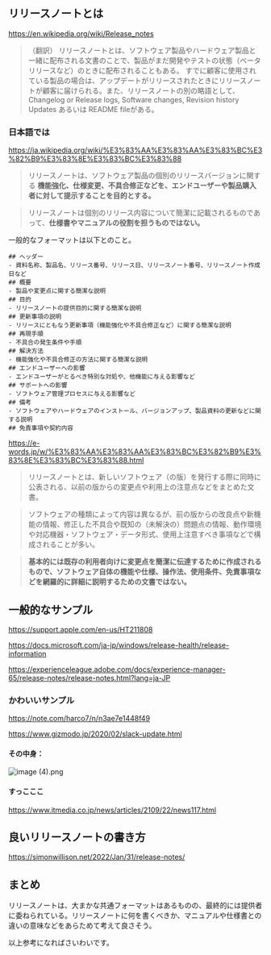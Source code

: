 ## リリースノートとは

https://en.wikipedia.org/wiki/Release_notes

> （翻訳）
リリースノートとは、ソフトウェア製品やハードウェア製品と一緒に配布される文書のことで、製品がまだ開発やテストの状態（ベータリリースなど）のときに配布されることもある。 すでに顧客に使用されている製品の場合は、アップデートがリリースされたときにリリースノートが顧客に届けられる。また、リリースノートの別の略語として、Changelog or Release logs, Software changes, Revision history Updates あるいは README fileがある。

### 日本語では
 
https://ja.wikipedia.org/wiki/%E3%83%AA%E3%83%AA%E3%83%BC%E3%82%B9%E3%83%8E%E3%83%BC%E3%83%88

> リリースノートは、ソフトウェア製品の個別のリリースバージョンに関する **機能強化、仕様変更、不具合修正などを、エンドユーザーや製品購入者に対して提示することを目的とする。**

> リリースノートは個別のリリース内容について簡潔に記載されるものであって、**仕様書やマニュアルの役割を担うものではない。**

一般的なフォーマットは以下とのこと。

```markdown:Format
## ヘッダー 
- 資料名称、製品名、リリース番号、リリース日、リリースノート番号、リリースノート作成日など
## 概要
- 製品や変更点に関する簡潔な説明
## 目的 
- リリースノートの提供目的に関する簡潔な説明
## 更新事項の説明
- リリースにともなう更新事項（機能強化や不具合修正など）に関する簡潔な説明
## 再現手順 
- 不具合の発生条件や手順
## 解決方法 
- 機能強化や不具合修正の方法に関する簡潔な説明
## エンドユーザーへの影響 
- エンドユーザーがとるべき特別な対処や、他機能に与える影響など
## サポートへの影響 
- ソフトウェア管理プロセスに与える影響など
## 備考 
- ソフトウェアやハードウェアのインストール、バージョンアップ、製品資料の更新などに関する説明
## 免責事項や契約内容

```
https://e-words.jp/w/%E3%83%AA%E3%83%AA%E3%83%BC%E3%82%B9%E3%83%8E%E3%83%BC%E3%83%88.html

> リリースノートとは、新しいソフトウェア（の版）を発行する際に同時に公表される、以前の版からの変更点や利用上の注意点などをまとめた文書。

> ソフトウェアの種類によって内容は異なるが、前の版からの改良点や新機能の情報、修正した不具合や既知の（未解決の）問題点の情報、動作環境や対応機器・ソフトウェア・データ形式、使用上注意すべき事項などで構成されることが多い。

> **基本的には既存の利用者向けに変更点を簡潔に伝達するために作成されるもので、ソフトウェア自体の機能や仕様、操作法、使用条件、免責事項などを網羅的に詳細に説明するための文書ではない。**

## 一般的なサンプル

https://support.apple.com/en-us/HT211808

https://docs.microsoft.com/ja-jp/windows/release-health/release-information

https://experienceleague.adobe.com/docs/experience-manager-65/release-notes/release-notes.html?lang=ja-JP


### かわいいサンプル

https://note.com/harco7/n/n3ae7e1448f49

https://www.gizmodo.jp/2020/02/slack-update.html

#### その中身：

![image (4).png](https://qiita-image-store.s3.ap-northeast-1.amazonaws.com/0/93824/864c1063-f44d-c9f2-f3e3-f2a11fbedbed.png)

#### すっこここ

https://www.itmedia.co.jp/news/articles/2109/22/news117.html


## 良いリリースノートの書き方

https://simonwillison.net/2022/Jan/31/release-notes/


## まとめ

リリースノートは、大まかな共通フォーマットはあるものの、最終的には提供者に委ねられている。リリースノートに何を書くべきか、マニュアルや仕様書との違いの意味などをあらためて考えて良さそう。

以上参考になればさいわいです。
